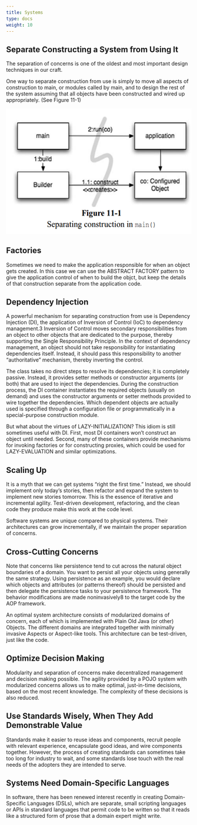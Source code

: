 ```yaml
---
title: Systems
type: docs
weight: 10
---
```


## Separate Constructing a System from Using It

The separation of concerns is one of the oldest and most important design techniques in our craft.

One way to separate construction from use is simply to move all aspects of construction to main, or modules called by main, and to design the rest of the system assuming that all objects have been constructed and wired up appropriately. (See Figure 11-1)

![Separation of Concerns](./assets/separation_of_concerns.png)

## Factories

Sometimes we need to make the application responsible for when an object gets created. In this case we can use the ABSTRACT FACTORY pattern to give the application control of when to build the objct, but keep the details of that construction separate from the application code.

## Dependency Injection

A powerful mechanism for separating construction from use is Dependency Injection (DI), the application of Inversion of Control (IoC) to dependency management.3 Inversion of Control moves secondary responsibilities from an object to other objects that are dedicated to the purpose, thereby supporting the Single Responsibility Principle. In the context of dependency management, an object should not take responsibility for instantiating dependencies itself. Instead, it should pass this responsibility to another “authoritative” mechanism, thereby inverting the control.

The class takes no direct steps to resolve its dependencies; it is completely passive. Instead, it provides setter methods or constructor arguments (or both) that are used to inject the dependencies. During the construction process, the DI container instantiates the required objects (usually on demand) and uses the constructor arguments or setter methods provided to wire together the dependencies. Which dependent objects are actually used is specified through a configuration file or programmatically in a special-purpose construction module.

But what about the virtues of LAZY-INITIALIZATION? This idiom is still sometimes useful with DI. First, most DI containers won’t construct an object until needed. Second, many of these containers provide mechanisms for invoking factories or for constructing proxies, which could be used for LAZY-EVALUATION and similar optimizations.

## Scaling Up

It is a myth that we can get systems “right the first time.” Instead, we should implement only today’s stories, then refactor and expand the system to implement new stories tomorrow. This is the essence of iterative and incremental agility. Test-driven development, refactoring, and the clean code they produce make this work at the code level.

Software systems are unique compared to physical systems. Their architectures can grow incrementally, if we maintain the proper separation of concerns.

## Cross-Cutting Concerns

Note that concerns like persistence tend to cut across the natural object boundaries of a domain. You want to persist all your objects using generally the same strategy. Using persistence as an example, you would declare which objects and attributes (or patterns thereof) should be persisted and then delegate the persistence tasks to your persistence framework. The behavior modifications are made noninvasively8 to the target code by the AOP framework.

An optimal system architecture consists of modularized domains of concern, each of which is implemented with Plain Old Java (or other) Objects. The different domains are integrated together with minimally invasive Aspects or Aspect-like tools. This architecture can be test-driven, just like the code.

## Optimize Decision Making

Modularity and separation of concerns make decentralized management and decision making possible. The agility provided by a POJO system with modularized concerns allows us to make optimal, just-in-time decisions, based on the most recent knowledge. The complexity of these decisions is also reduced.

## Use Standards Wisely, When They Add Demonstrable Value

Standards make it easier to reuse ideas and components, recruit people with relevant experience, encapsulate good ideas, and wire components together. However, the process of creating standards can sometimes take too long for industry to wait, and some standards lose touch with the real needs of the adopters they are intended to serve.

## Systems Need Domain-Specific Languages

In software, there has been renewed interest recently in creating Domain-Specific Languages (DSLs), which are separate, small scripting languages or APIs in standard languages that permit code to be written so that it reads like a structured form of prose that a domain expert might write.
